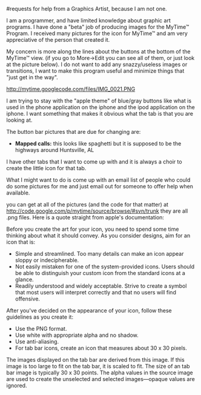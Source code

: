 #requests for help from a Graphics Artist, because I am not one.

I am a programmer, and have limited knowledge about graphic art programs.  I have done a "beta" job of producing images for the MyTime™ Program.  I received many pictures for the icon for MyTime™ and am very appreciative of the person that created it.

My concern is more along the lines about the buttons at the bottom of the MyTime™ view. (if you go to More->Edit you can see all of them, or just look at the picture below).  I do not want to add any snazzy/useless images or transitions, I want to make this program useful and minimize things that "just get in the way".

http://mytime.googlecode.com/files/IMG_0021.PNG

I am trying to stay with the "apple theme" of blue/gray buttons like what is used in the phone application on the iphone and the ipod application on the iphone. I want something that makes it obvious what the tab is that you are looking at.

The button bar pictures that are due for changing are:

  * **Mapped calls:** this looks like spaghetti but it is supposed to be the highways around Huntsville, AL

I have other tabs that I want to come up with and it is always a choir to create the little icon for that tab.

What I might want to do is come up with an email list of people who could do some pictures for me and just email out for someone to offer help when available.

you can get at all of the pictures (and the code for that matter) at http://code.google.com/p/mytime/source/browse/#svn/trunk they are all .png files.  Here is a quote straight from apple's documentation:


Before you create the art for your icon, you need to spend some time thinking about what it should convey. As you consider designs, aim for an icon that is:

  * Simple and streamlined. Too many details can make an icon appear sloppy or indecipherable.
  * Not easily mistaken for one of the system-provided icons. Users should be able to distinguish your custom icon from the standard icons at a glance.
  * Readily understood and widely acceptable. Strive to create a symbol that most users will interpret correctly and that no users will find offensive.

After you've decided on the appearance of your icon, follow these guidelines as you create it:
  * Use the PNG format.
  * Use white with appropriate alpha and no shadow.
  * Use anti-aliasing.
  * For tab bar icons, create an icon that measures about 30 x 30 pixels.

The images displayed on the tab bar are derived from this image. If this image is too large to fit on the tab bar, it is scaled to fit. The size of an tab bar image is typically 30 x 30 points. The alpha values in the source image are used to create the unselected and selected images—opaque values are ignored.